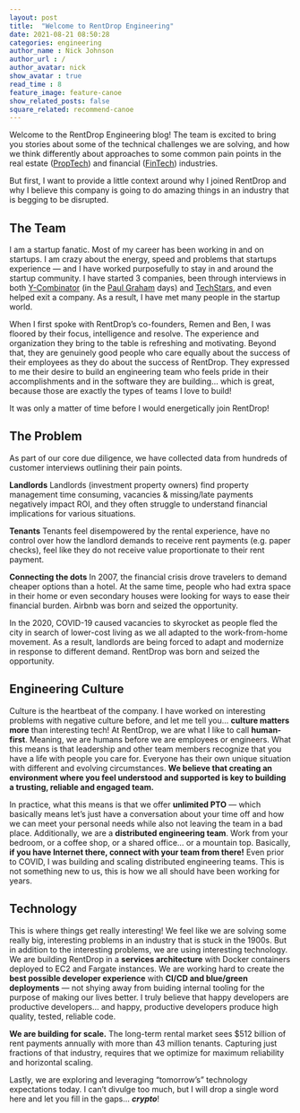 ```yaml
---
layout: post
title:  "Welcome to RentDrop Engineering"
date: 2021-08-21 08:50:28
categories: engineering
author_name : Nick Johnson
author_url : /
author_avatar: nick
show_avatar : true
read_time : 8
feature_image: feature-canoe
show_related_posts: false
square_related: recommend-canoe
---
```


Welcome to the RentDrop Engineering blog! The team is excited to bring you stories about some of the technical challenges we are solving, and how we think differently about approaches to some common pain points in the real estate (<a href="https://en.wikipedia.org/wiki/Property_technology" target="_blank">PropTech</a>) and financial (<a href="https://en.wikipedia.org/wiki/Financial_technology" target="_blank">FinTech</a>) industries.

But first, I want to provide a little context around why I joined RentDrop and why I believe this company is going to do amazing things in an industry that is begging to be disrupted.

## The Team
I am a startup fanatic. Most of my career has been working in and on startups. I am crazy about the energy, speed and problems that startups experience — and I have worked purposefully to stay in and around the startup community. I have started 3 companies, been through interviews in both <a href="https://www.ycombinator.com/" target="_blank">Y-Combinator</a> (in the <a href="https://en.wikipedia.org/wiki/Paul_Graham_(programmer)" target="_blank">Paul Graham</a> days) and <a href="https://www.techstars.com/" target="_blank">TechStars</a>, and even helped exit a company. As a result, I have met many people in the startup world. 

When I first spoke with RentDrop’s co-founders, Remen and Ben, I was floored by their focus, intelligence and resolve. The experience and organization they bring to the table is refreshing and motivating. Beyond that, they are genuinely good people who care equally about the success of their employees as they do about the success of RentDrop. They expressed to me their desire to build an engineering team who feels pride in their accomplishments	 and in the software they are building… which is great, because those are exactly the types of teams I love to build!

It was only a matter of time before I would energetically join RentDrop!

## The Problem
As part of our core due diligence, we have collected data from hundreds of customer interviews outlining their pain points. 

**Landlords**
Landlords (investment property owners) find property management time consuming, vacancies & missing/late payments negatively impact ROI, and they often struggle to understand financial implications for various situations.

**Tenants**
Tenants feel disempowered by the rental experience, have no control over how the landlord demands to receive rent payments (e.g. paper checks), feel like they do not receive value proportionate to their rent payment.

**Connecting the dots**
In 2007, the financial crisis drove travelers to demand cheaper options than a hotel. At the same time, people who had extra space in their home or even secondary houses were looking for ways to ease their financial burden. Airbnb was born and seized the opportunity.

In the 2020, COVID-19 caused vacancies to skyrocket as people fled the city in search of lower-cost living as we all adapted to the work-from-home movement. As a result, landlords are being forced to adapt and  modernize in response to different demand. RentDrop was born and seized the opportunity.

## Engineering Culture
Culture is the heartbeat of the company. I have worked on interesting problems with negative culture before, and let me tell you… **culture matters more** than interesting tech! At RentDrop, we are what I like to call **human-first**. Meaning, we are humans before we are employees or engineers. What this means is that leadership and other team members recognize that you have a life with people you care for. Everyone has their own unique situation with different and evolving circumstances. **We believe that creating an environment where you feel understood and supported is key to building a trusting, reliable and engaged team.** 

In practice, what this means is that we offer **unlimited PTO** — which basically means let’s just have a conversation about your time off and how we can meet your personal needs while also not leaving the team in a bad place. Additionally, we are a **distributed engineering team**. Work from your bedroom, or a coffee shop, or a shared office… or a mountain top. Basically, **if you have Internet there, connect with your team from there!** Even prior to COVID, I was building and scaling distributed engineering teams. This is not something new to us, this is how we all should have been working for years.


## Technology
This is where things get really interesting! We feel like we are solving some really big, interesting problems in an industry that is stuck in the 1900s. But in addition to the interesting problems, we are using interesting technology. We are building RentDrop in a **services architecture** with Docker containers deployed to EC2 and Fargate instances. We are working hard to create the **best possible developer experience** with **CI/CD and blue/green deployments** — not shying away from buiding internal tooling for the purpose of making our lives better. I truly believe that happy developers are productive developers… and happy, productive developers produce high quality, tested, reliable code.

**We are building for scale.** The long-term rental market sees $512 billion of rent payments annually with more than 43 million tenants. Capturing just fractions of that industry, requires that we optimize for maximum reliability and horizontal scaling.

Lastly, we are exploring and leveraging “tomorrow’s” technology expectations today. I can’t divulge too much, but I will drop a single word here and let you fill in the gaps… **_crypto_**!